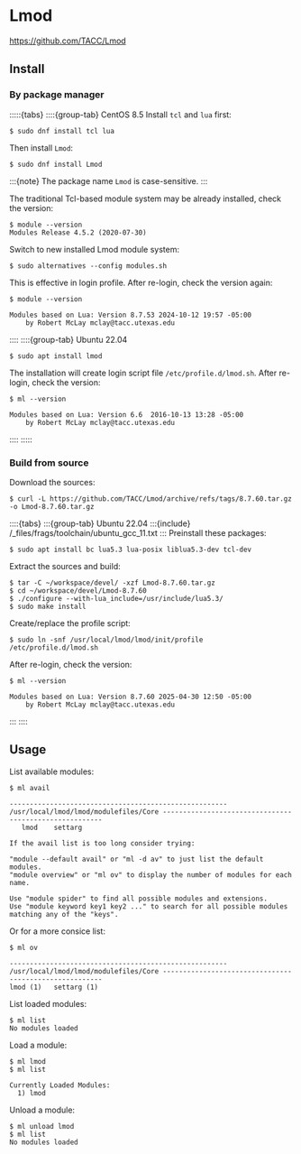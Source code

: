 # Lmod

<https://github.com/TACC/Lmod>

## Install

### By package manager

:::::{tabs}
::::{group-tab} CentOS 8.5
Install `tcl` and `lua` first:

```console
$ sudo dnf install tcl lua
```

Then install `Lmod`:

```console
$ sudo dnf install Lmod
```

:::{note}
The package name `Lmod` is case-sensitive.
:::

The traditional Tcl-based module system may be already installed, check the version:

```console
$ module --version
Modules Release 4.5.2 (2020-07-30)
```

Switch to new installed Lmod module system:

```console
$ sudo alternatives --config modules.sh
```

This is effective in login profile. After re-login, check the version again:

```console
$ module --version

Modules based on Lua: Version 8.7.53 2024-10-12 19:57 -05:00
    by Robert McLay mclay@tacc.utexas.edu
```

::::
::::{group-tab} Ubuntu 22.04

```console
$ sudo apt install lmod
```

The installation will create login script file `/etc/profile.d/lmod.sh`. After re-login, check the version:

```console
$ ml --version

Modules based on Lua: Version 6.6  2016-10-13 13:28 -05:00
    by Robert McLay mclay@tacc.utexas.edu
```

::::
:::::

### Build from source

Download the sources:

```console
$ curl -L https://github.com/TACC/Lmod/archive/refs/tags/8.7.60.tar.gz -o Lmod-8.7.60.tar.gz
```

::::{tabs}
:::{group-tab} Ubuntu 22.04
:::{include} /_files/frags/toolchain/ubuntu_gcc_11.txt
:::
Preinstall these packages:

```console
$ sudo apt install bc lua5.3 lua-posix liblua5.3-dev tcl-dev
```

Extract the sources and build:

```console
$ tar -C ~/workspace/devel/ -xzf Lmod-8.7.60.tar.gz
$ cd ~/workspace/devel/Lmod-8.7.60
$ ./configure --with-lua_include=/usr/include/lua5.3/
$ sudo make install
```

Create/replace the profile script:

```console
$ sudo ln -snf /usr/local/lmod/lmod/init/profile /etc/profile.d/lmod.sh
```

After re-login, check the version:

```console
$ ml --version

Modules based on Lua: Version 8.7.60 2025-04-30 12:50 -05:00
    by Robert McLay mclay@tacc.utexas.edu
```

:::
::::

## Usage

List available modules:

```console
$ ml avail

------------------------------------------------------ /usr/local/lmod/lmod/modulefiles/Core -------------------------------------------------------
   lmod    settarg

If the avail list is too long consider trying:

"module --default avail" or "ml -d av" to just list the default modules.
"module overview" or "ml ov" to display the number of modules for each name.

Use "module spider" to find all possible modules and extensions.
Use "module keyword key1 key2 ..." to search for all possible modules matching any of the "keys".
```

Or for a more consice list:

```console
$ ml ov

------------------------------------------------------ /usr/local/lmod/lmod/modulefiles/Core -------------------------------------------------------
lmod (1)   settarg (1)
```

List loaded modules:

```console
$ ml list
No modules loaded
```

Load a module:

```console
$ ml lmod
$ ml list

Currently Loaded Modules:
  1) lmod
```

Unload a module:

```console
$ ml unload lmod
$ ml list
No modules loaded
```
